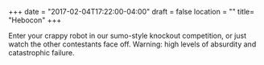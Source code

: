 +++
date = "2017-02-04T17:22:00-04:00"
draft = false
location = ""
title= "Hebocon"
+++

Enter your crappy robot in our sumo-style knockout competition, or just watch the other contestants face off. Warning: high levels of absurdity and catastrophic failure.